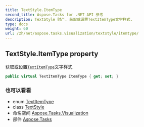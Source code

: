 ```yaml
---
title: TextStyle.ItemType
second_title: Aspose.Tasks for .NET API 参考
description: TextStyle 财产. 获取或设置TextItemType文字样式.
type: docs
weight: 60
url: /zh/net/aspose.tasks.visualization/textstyle/itemtype/
---
```

## TextStyle.ItemType property

获取或设置[`TextItemType`](../../textitemtype/)文字样式.

```csharp
public virtual TextItemType ItemType { get; set; }
```

### 也可以看看

* enum [TextItemType](../../textitemtype/)
* class [TextStyle](../)
* 命名空间 [Aspose.Tasks.Visualization](../../textstyle/)
* 部件 [Aspose.Tasks](../../../)


